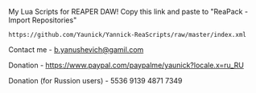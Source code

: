 My Lua Scripts for REAPER DAW!
Copy this link and paste to "ReaPack - Import Repositories"
```
https://github.com/Yaunick/Yannick-ReaScripts/raw/master/index.xml
```
Contact me - b.yanushevich@gamil.com

Donation - https://www.paypal.com/paypalme/yaunick?locale.x=ru_RU

Donation (for Russion users) - 5536 9139 4871 7349
